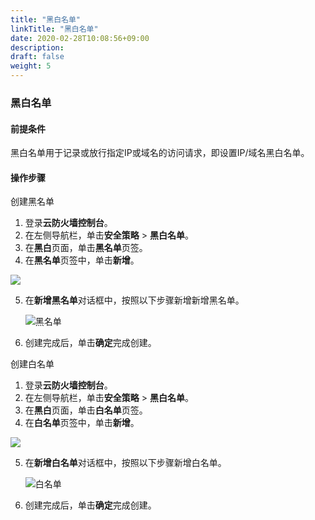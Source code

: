 ```yaml
---
title: "黑白名单"
linkTitle: "黑白名单"
date: 2020-02-28T10:08:56+09:00
description:
draft: false
weight: 5
---
```


### 黑白名单

#### 前提条件

黑白名单用于记录或放行指定IP或域名的访问请求，即设置IP/域名黑白名单。

#### 操作步骤

创建黑名单

1. 登录**云防火墙控制台**。
2. 在左侧导航栏，单击**安全策略** > **黑白名单**。
3. 在**黑白**页面，单击**黑名单**页签。
4. 在**黑名单**页签中，单击**新增**。

![](../_images/blacklist.png)

5. 在**新增黑名单**对话框中，按照以下步骤新增新增黑名单。  

   ![黑名单](../_images/black_list.png)

6. 创建完成后，单击**确定**完成创建。

创建白名单

1. 登录**云防火墙控制台**。
2. 在左侧导航栏，单击**安全策略** > **黑白名单**。
3. 在**黑白**页面，单击**白名单**页签。
4. 在**白名单**页签中，单击**新增**。

![](../_images/whitelist.png)

5. 在**新增白名单**对话框中，按照以下步骤新增白名单。  

   ![白名单](../_images/white_list.png)

6. 创建完成后，单击**确定**完成创建。


